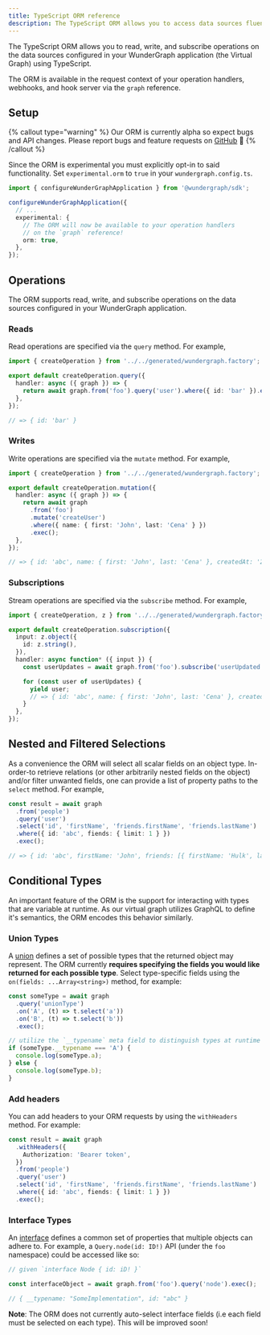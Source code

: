 ```yaml
---
title: TypeScript ORM reference
description: The TypeScript ORM allows you to access data sources fluently from TypeScript
---
```


The TypeScript ORM allows you to read, write, and subscribe operations on the data sources configured in your WunderGraph application (the Virtual Graph) using TypeScript.

The ORM is available in the request context of your operation handlers, webhooks, and hook server via the `graph` reference.

## Setup

{% callout type="warning" %}
Our ORM is currently alpha so expect bugs and API changes. Please report bugs and feature requests on [GitHub](https://github.com/wundergraph/wundergraph/issues/new/choose) 🙏
{% /callout %}

Since the ORM is experimental you must explicitly opt-in to said functionality. Set `experimental.orm` to `true` in your `wundergraph.config.ts`.

```typescript
import { configureWunderGraphApplication } from '@wundergraph/sdk';

configureWunderGraphApplication({
  // ...
  experimental: {
    // The ORM will now be available to your operation handlers
    // on the `graph` reference!
    orm: true,
  },
});
```

## Operations

The ORM supports read, write, and subscribe operations on the data sources configured in your WunderGraph application.

### Reads

Read operations are specified via the `query` method. For example,

```typescript {% filename="getUser.ts" %}
import { createOperation } from '../../generated/wundergraph.factory';

export default createOperation.query({
  handler: async ({ graph }) => {
    return await graph.from('foo').query('user').where({ id: 'bar' }).exec();
  },
});

// => { id: 'bar' }
```

### Writes

Write operations are specified via the `mutate` method. For example,

```typescript {% filename="createUser.ts" %}
import { createOperation } from '../../generated/wundergraph.factory';

export default createOperation.mutation({
  handler: async ({ graph }) => {
    return await graph
      .from('foo')
      .mutate('createUser')
      .where({ name: { first: 'John', last: 'Cena' } })
      .exec();
  },
});

// => { id: 'abc', name: { first: 'John', last: 'Cena' }, createdAt: '2023-04-16T09:34:37.192Z' }
```

### Subscriptions

Stream operations are specified via the `subscribe` method. For example,

```typescript {% filename="liveUser.ts" %}
import { createOperation, z } from '../../generated/wundergraph.factory';

export default createOperation.subscription({
  input: z.object({
    id: z.string(),
  }),
  handler: async function* ({ input }) {
    const userUpdates = await graph.from('foo').subscribe('userUpdated').where({ id: input.id }).exec();

    for (const user of userUpdates) {
      yield user;
      // => { id: 'abc', name: { first: 'John', last: 'Cena' }, createdAt: '2023-04-16T09:34:37.192Z' }
    }
  },
});
```

## Nested and Filtered Selections

As a convenience the ORM will select all scalar fields on an object type. In-order-to retrieve relations (or other arbitrarily nested fields on the object) and/or filter unwanted fields, one can provide a list of property paths to the `select` method. For example,

```typescript
const result = await graph
  .from('people')
  .query('user')
  .select('id', 'firstName', 'friends.firstName', 'friends.lastName')
  .where({ id: 'abc', fiends: { limit: 1 } })
  .exec();

// => { id: 'abc', firstName: 'John', friends: [{ firstName: 'Hulk', lastName: 'Hogan' }] }
```

## Conditional Types

An important feature of the ORM is the support for interacting with types that are variable at runtime. As our virtual graph utilizes GraphQL to define it's semantics, the ORM encodes this behavior similarly.

### Union Types

A [union](https://spec.graphql.org/October2021/#sec-Unions) defines a set of possible types that the returned object may represent. The ORM currently **requires specifying the fields you would like returned for each possible type**. Select type-specific fields using the `on(fields: ...Array<string>)` method, for example:

```typescript
const someType = await graph
  .query('unionType')
  .on('A', (t) => t.select('a'))
  .on('B', (t) => t.select('b'))
  .exec();

// utilize the `__typename` meta field to distinguish types at runtime
if (someType.__typename === 'A') {
  console.log(someType.a);
} else {
  console.log(someType.b);
}
```

### Add headers

You can add headers to your ORM requests by using the `withHeaders` method. For example:

```typescript
const result = await graph
  .withHeaders({
    Authorization: 'Bearer token',
  })
  .from('people')
  .query('user')
  .select('id', 'firstName', 'friends.firstName', 'friends.lastName')
  .where({ id: 'abc', fiends: { limit: 1 } })
  .exec();
```

### Interface Types

An [interface](https://spec.graphql.org/October2021/#sec-Interfaces) defines a common set of properties that multiple objects can adhere to. For example, a `Query.node(id: ID!)` API (under the `foo` namespace) could be accessed like so:

```ts
// given `interface Node { id: iD! }`

const interfaceObject = await graph.from('foo').query('node').exec();

// { __typename: "SomeImplementation", id: "abc" }
```

**Note**: The ORM does not currently auto-select interface fields (i.e each field must be selected on each type). This will be improved soon!
